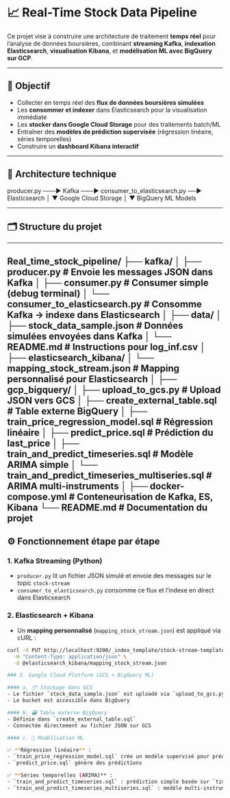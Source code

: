# 📈 Real-Time Stock Data Pipeline 

Ce projet vise à construire une architecture de traitement **temps réel** pour l’analyse de données boursières, combinant **streaming Kafka**, **indexation Elasticsearch**, **visualisation Kibana**, et **modélisation ML avec BigQuery sur GCP**.

---

## 🎯 Objectif

- Collecter en temps réel des **flux de données boursières simulées**
- Les **consommer et indexer** dans Elasticsearch pour la visualisation immédiate
- Les **stocker dans Google Cloud Storage** pour des traitements batch/ML
- Entraîner des **modèles de prédiction supervisée** (régression linéaire, séries temporelles)
- Construire un **dashboard Kibana interactif**

---

## 🧱 Architecture technique
producer.py ───▶ Kafka ───▶ consumer_to_elasticsearch.py ──▶ Elasticsearch
│
▼
Google Cloud Storage
│
▼
BigQuery ML Models

---

## 🗂 Structure du projet
---
Real_time_stock_pipeline/
├── kafka/
│   ├── producer.py                    # Envoie les messages JSON dans Kafka
│   ├── consumer.py                    # Consumer simple (debug terminal)
│   └── consumer_to_elasticsearch.py   # Consomme Kafka → indexe dans Elasticsearch
│
├── data/
│   ├── stock_data_sample.json         # Données simulées envoyées dans Kafka
│   └── README.md                      # Instructions pour log_inf.csv
│
├── elasticsearch_kibana/
│   └── mapping_stock_stream.json      # Mapping personnalisé pour Elasticsearch
│
├── gcp_bigquery/
│   ├── upload_to_gcs.py                            # Upload JSON vers GCS
│   ├── create_external_table.sql                   # Table externe BigQuery
│   ├── train_price_regression_model.sql            # Régression linéaire
│   ├── predict_price.sql                           # Prédiction du last_price
│   ├── train_and_predict_timeseries.sql            # Modèle ARIMA simple
│   └── train_and_predict_timeseries_multiseries.sql # ARIMA multi-instruments
│
├── docker-compose.yml                # Conteneurisation de Kafka, ES, Kibana
└── README.md                         # Documentation du projet
---

## ⚙️ Fonctionnement étape par étape

### 1. Kafka Streaming (Python)

- `producer.py` lit un fichier JSON simulé et envoie des messages sur le topic `stock-stream`
- `consumer_to_elasticsearch.py` consomme ce flux et l’indexe en direct dans Elasticsearch

### 2. Elasticsearch + Kibana

- Un **mapping personnalisé** (`mapping_stock_stream.json`) est appliqué via cURL :

```bash
curl -X PUT http://localhost:9200/_index_template/stock-stream-template \
  -H "Content-Type: application/json" \
  -d @elasticsearch_kibana/mapping_stock_stream.json 

### 3. Google Cloud Platform (GCS + BigQuery ML)

#### a. 📦 Stockage dans GCS
- Le fichier `stock_data_sample.json` est uploadé via `upload_to_gcs.py`
- Le bucket est accessible dans BigQuery

#### b. 🗃 Table externe BigQuery
- Définie dans `create_external_table.sql`
- Connectée directement au fichier JSON sur GCS

#### c. 🧠 Modélisation ML

✅ **Régression linéaire** :
- `train_price_regression_model.sql` crée un modèle supervisé pour prédire `last_price`
- `predict_price.sql` génère des prédictions

✅ **Séries temporelles (ARIMA)** :
- `train_and_predict_timeseries.sql` : prédiction simple basée sur `timestamp`
- `train_and_predict_timeseries_multiseries.sql` : modèle multi-instruments (via `instrument_token`)

